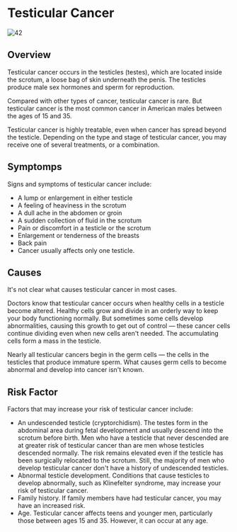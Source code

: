 # Testicular Cancer

![42](static/expanded/dnt/image/0042.jpg)

## Overview

Testicular cancer occurs in the testicles (testes), which are located inside the scrotum, a loose bag of skin underneath the penis. The testicles produce male sex hormones and sperm for reproduction.

Compared with other types of cancer, testicular cancer is rare. But testicular cancer is the most common cancer in American males between the ages of 15 and 35.

Testicular cancer is highly treatable, even when cancer has spread beyond the testicle. Depending on the type and stage of testicular cancer, you may receive one of several treatments, or a combination.

## Symptomps

Signs and symptoms of testicular cancer include:

+ A lump or enlargement in either testicle
+ A feeling of heaviness in the scrotum
+ A dull ache in the abdomen or groin
+ A sudden collection of fluid in the scrotum
+ Pain or discomfort in a testicle or the scrotum
+ Enlargement or tenderness of the breasts
+ Back pain
+ Cancer usually affects only one testicle.

## Causes

It's not clear what causes testicular cancer in most cases.

Doctors know that testicular cancer occurs when healthy cells in a testicle become altered. Healthy cells grow and divide in an orderly way to keep your body functioning normally. But sometimes some cells develop abnormalities, causing this growth to get out of control — these cancer cells continue dividing even when new cells aren't needed. The accumulating cells form a mass in the testicle.

Nearly all testicular cancers begin in the germ cells — the cells in the testicles that produce immature sperm. What causes germ cells to become abnormal and develop into cancer isn't known.

## Risk Factor

Factors that may increase your risk of testicular cancer include:

+ An undescended testicle (cryptorchidism). The testes form in the abdominal area during fetal development and usually descend into the scrotum before birth. Men who have a testicle that never descended are at greater risk of testicular cancer than are men whose testicles descended normally. The risk remains elevated even if the testicle has been surgically relocated to the scrotum.
    Still, the majority of men who develop testicular cancer don't have a history of undescended testicles.
+ Abnormal testicle development. Conditions that cause testicles to develop abnormally, such as Klinefelter syndrome, may increase your risk of testicular cancer.
+ Family history. If family members have had testicular cancer, you may have an increased risk.
+ Age. Testicular cancer affects teens and younger men, particularly those between ages 15 and 35. However, it can occur at any age.
